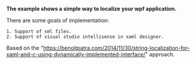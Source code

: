 **The example shows a simple way to localize your wpf application.**

There are some goals of implementation:

    1. Support of xml files.
    2. Support of visual studio intellisense in xaml designer.
    
Based on the "https://benoitpatra.com/2014/11/30/string-localization-for-xaml-and-c-using-dynamically-implemented-interface/" approach.
